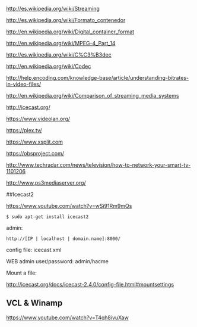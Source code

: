 http://es.wikipedia.org/wiki/Streaming

http://es.wikipedia.org/wiki/Formato_contenedor

http://en.wikipedia.org/wiki/Digital_container_format

http://en.wikipedia.org/wiki/MPEG-4_Part_14


http://es.wikipedia.org/wiki/C%C3%B3dec

http://en.wikipedia.org/wiki/Codec

http://help.encoding.com/knowledge-base/article/understanding-bitrates-in-video-files/



http://en.wikipedia.org/wiki/Comparison_of_streaming_media_systems

http://icecast.org/

https://www.videolan.org/

https://plex.tv/

https://www.xsplit.com

https://obsproject.com/

http://www.techradar.com/news/television/how-to-network-your-smart-tv-1101206

http://www.ps3mediaserver.org/


##Icecast2

https://www.youtube.com/watch?v=wSi91Rm9mQs

```
$ sudo apt-get install icecast2
```
admin:
```
http://[IP | localhost | domain.name]:8000/
```
config file: icecast.xml

WEB admin user/password: admin/hacme

Mount a file:

http://icecast.org/docs/icecast-2.4.0/config-file.html#mountsettings

## VCL & Winamp

https://www.youtube.com/watch?v=T4qh8ivuXaw
